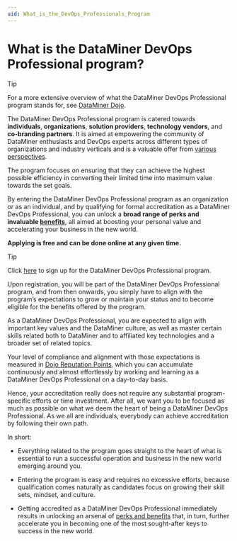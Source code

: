 ```yaml
---
uid: What_is_the_DevOps_Professionals_Program
---
```


# What is the DataMiner DevOps Professional program?

> [!TIP]
> For a more extensive overview of what the DataMiner DevOps Professional program stands for, see [DataMiner Dojo](https://community.dataminer.services/dataminer-devops-professional-program).

The DataMiner DevOps Professional program is catered towards **individuals**, **organizations**, **solution providers**, **technology vendors**, and **co-branding partners**. It is aimed at empowering the community of DataMiner enthusiasts and DevOps experts across different types of organizations and industry verticals and is a valuable offer from [various perspectives](https://community.dataminer.services/dataminer-devops-professional-program/#audience).

The program focuses on ensuring that they can achieve the highest possible efficiency in converting their limited time into maximum value towards the set goals.

By entering the DataMiner DevOps Professional program as an organization or as an individual, and by qualifying for formal accreditation as a DataMiner DevOps Professional, you can unlock a **broad range of perks and invaluable [benefits](xref:Benefits_DevOps_Professionals_Program)**, all aimed at boosting your personal value and accelerating your business in the new world.

**Applying is free and can be done online at any given time.**

> [!TIP]
> Click [here](https://community.dataminer.services/dataminer-devops-professional-program-signup/) to sign up for the DataMiner DevOps Professional program.

Upon registration, you will be part of the DataMiner DevOps Professional program, and from then onwards, you simply have to align with the program’s expectations to grow or maintain your status and to become eligible for the benefits offered by the program.

As a DataMiner DevOps Professional, you are expected to align with important key values and the DataMiner culture, as well as master certain skills related both to DataMiner and to affiliated key technologies and a broader set of related topics.

Your level of compliance and alignment with those expectations is measured in [Dojo Reputation Points](xref:Benefits_DevOps_Professionals_Program#accumulating-dojo-reputation-points), which you can accumulate continuously and almost effortlessly by working and learning as a DataMiner DevOps Professional on a day-to-day basis.

Hence, your accreditation really does not require any substantial program-specific efforts or time investment. After all, we want you to be focused as much as possible on what we deem the heart of being a DataMiner DevOps Professional. As we all are individuals, everybody can achieve accreditation by following their own path.

In short:

- Everything related to the program goes straight to the heart of what is essential to run a successful operation and business in the new world emerging around you.

- Entering the program is easy and requires no excessive efforts, because qualification comes naturally as candidates focus on growing their skill sets, mindset, and culture.

- Getting accredited as a DataMiner DevOps Professional immediately results in unlocking an arsenal of [perks and benefits](xref:Benefits_DevOps_Professionals_Program) that, in turn, further accelerate you in becoming one of the most sought-after keys to success in the new world.
